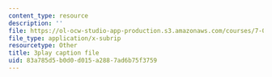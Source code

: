 ```yaml
---
content_type: resource
description: ''
file: https://ol-ocw-studio-app-production.s3.amazonaws.com/courses/7-014-introductory-biology-spring-2005/83a785d5b0d0d015a2887ad6b75f3759_eiDX9dw866E.srt
file_type: application/x-subrip
resourcetype: Other
title: 3play caption file
uid: 83a785d5-b0d0-d015-a288-7ad6b75f3759
---
```

